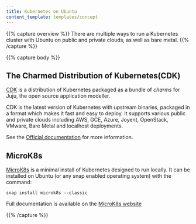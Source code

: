 ```yaml
---
title: Kubernetes on Ubuntu
content_template: templates/concept
---
```


{{% capture overview %}}
There are multiple ways to run a Kubernetes cluster with Ubuntu on public and
private clouds, as well as bare metal.
{{% /capture %}}

{{% capture body %}}
## The Charmed Distribution of Kubernetes(CDK)

[CDK](https://www.ubuntu.com/cloud/kubernetes) is a distribution of Kubernetes
packaged as a bundle of *charms*  for Juju, the open source application modeller.

CDK is the latest version of Kubernetes with upstream binaries, packaged in a format
which makes it fast and easy to deploy. It supports various public
and private clouds including AWS, GCE, Azure, Joyent, OpenStack, VMware, Bare Metal
and localhost deployments.

See the [Official documentation](https://www.ubuntu.com/cloud/kubernetes/docs) for
more information.

## MicroK8s

[MicroK8s](https://microk8s.io) is a minimal install of Kubernetes designed to run locally.
It can be installed on Ubuntu (or any snap enabled operating system) with the command:

```shell
snap install microk8s --classic
```

Full documentation is available on the [MicroK8s website](https://microk8s.io/docs)






{{% /capture %}}
